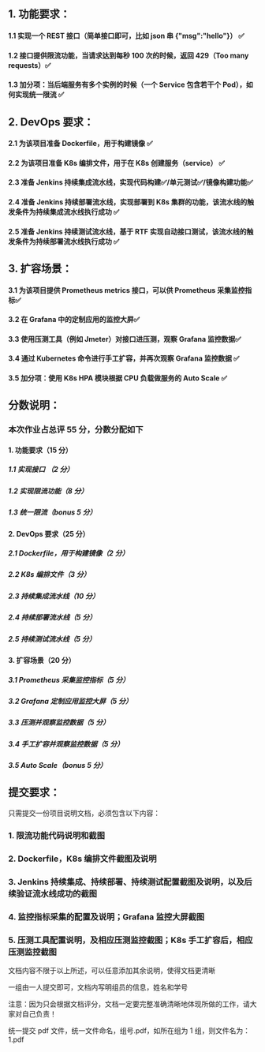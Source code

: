 ## 1. 功能要求：

#### 1.1 实现一个 REST 接口（简单接口即可，比如 json 串 {"msg":"hello"}） ✅

#### 1.2 接口提供限流功能，当请求达到每秒 100 次的时候，返回 429（Too many requests）✅

#### 1.3 加分项：当后端服务有多个实例的时候（一个 Service 包含若干个 Pod），如何实现统一限流 ✅

## 2. DevOps 要求：

#### 2.1 为该项目准备 Dockerfile，用于构建镜像 ✅

#### 2.2 为该项目准备 K8s 编排文件，用于在 K8s 创建服务（service） ✅

#### 2.3 准备 Jenkins 持续集成流水线，实现代码构建✅/单元测试✅/镜像构建功能✅

#### 2.4 准备 Jenkins 持续部署流水线，实现部署到 K8s 集群的功能，该流水线的触发条件为持续集成流水线执行成功 ✅

#### 2.5 准备 Jenkins 持续测试流水线，基于 RTF 实现自动接口测试，该流水线的触发条件为持续部署流水线执行成功 ✅

## 3. 扩容场景：

#### 3.1 为该项目提供 Prometheus metrics 接口，可以供 Prometheus 采集监控指标✅

#### 3.2 在 Grafana 中的定制应用的监控大屏✅

#### 3.3 使用压测工具（例如 Jmeter）对接口进压测，观察 Grafana 监控数据✅

#### 3.4 通过 Kubernetes 命令进行手工扩容，并再次观察 Grafana 监控数据 ✅

#### 3.5 加分项：使用 K8s HPA 模块根据 CPU 负载做服务的 Auto Scale ✅

## 分数说明：

### 本次作业占总评 55 分，分数分配如下

#### 1. 功能要求（15 分）

##### 1.1 实现接口 （2 分）

##### 1.2 实现限流功能（8 分）

##### 1.3 统一限流（bonus 5 分）

#### 2. DevOps 要求（25 分）

##### 2.1 Dockerfile，用于构建镜像（2 分）

##### 2.2 K8s 编排文件（3 分）

##### 2.3 持续集成流水线（10 分）

##### 2.4 持续部署流水线（5 分）

##### 2.5 持续测试流水线（5 分）

#### 3. 扩容场景（20 分）

##### 3.1 Prometheus 采集监控指标（5 分）

##### 3.2 Grafana 定制应用监控大屏（5 分）

##### 3.3 压测并观察监控数据（5 分）

##### 3.4 手工扩容并观察监控数据（5 分）

##### 3.5 Auto Scale（bonus 5 分）

## 提交要求：

只需提交一份项目说明文档，必须包含以下内容：

### 1. 限流功能代码说明和截图

### 2. Dockerfile，K8s 编排文件截图及说明

### 3. Jenkins 持续集成、持续部署、持续测试配置截图及说明，以及后续验证流水线成功的截图

### 4. 监控指标采集的配置及说明；Grafana 监控大屏截图

### 5. 压测工具配置说明，及相应压测监控截图；K8s 手工扩容后，相应压测监控截图

文档内容不限于以上所述，可以任意添加其余说明，使得文档更清晰

一组由一人提交即可，文档内写明组员的信息，姓名和学号

注意：因为只会根据文档评分，文档一定要完整准确清晰地体现所做的工作，请大家对自己负责！

统一提交 pdf 文件，统一文件命名，组号.pdf，如所在组为 1 组，则文件名为：1.pdf
